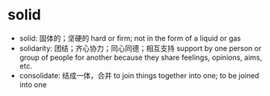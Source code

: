 # solid

- solid: 固体的；坚硬的 hard or firm; not in the form of a liquid or gas
- solidarity: 团结；齐心协力；同心同德；相互支持 support by one person or group of people for another because they share feelings, opinions, aims, etc.
- consolidate: 结成一体，合并 to join things together into one; to be joined into one
